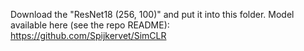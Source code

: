 Download the "ResNet18 (256, 100)" and put it into this folder. Model available here (see the repo README): https://github.com/Spijkervet/SimCLR
